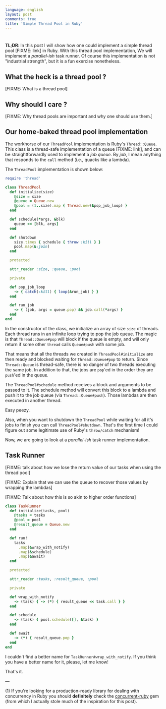 ```yaml
---
language: english
layout: post
comments: true
title: 'Simple Thread Pool in Ruby'
---
```


# <p hidden>simple-thread-pool-in-ruby<p hidden>

**TL;DR**: In this post I will show how one could implement a simple thread pool
[FIXME: link] in Ruby. With this thread pool implementation, We will implement
a *parallel-ish* task runner. Of course this implementation is not "industrial
strength", but it is a fun exercise nonetheless.

<span class="underline"><p hidden>excerpt-separator<p hidden></span>

## What the heck is a thread pool ?

[FIXME: What is a thread pool]

## Why should I care ?

[FIXME: Why thread pools are important and why one should use them.]

## Our home-baked thread pool implementation

The workhorse of our `ThreadPool` implementation is Ruby's `Thread::Queue`.
This class is a thread-safe implementation of a queue [FIXME: link], and can
be straightforwardly used to implement a *job queue*. By *job*, I mean
anything that responds to the `call` method (i.e., quacks like a lambda).

The `ThreadPool` implementation is shown below:

```ruby
require 'thread'

class ThreadPool
  def initialize(size)
    @size = size
    @queue = Queue.new
    @pool = (1..size).map { Thread.new(&pop_job_loop) }
  end

  def schedule(*args, &blk)
    queue << [blk, args]
  end

  def shutdown
    size.times { schedule { throw :kill } }
    pool.map(&:join)
  end

  protected

  attr_reader :size, :queue, :pool

  private

  def pop_job_loop
    -> { catch(:kill) { loop(&run_job) } }
  end

  def run_job
    -> { (job, args = queue.pop) && job.call(*args) }
  end
end
```

In the constructor of the class, we initialize an array of size `size` of
threads. Each thread runs in an infinite loop trying to pop the job queue.
The magic is that `Thread::Queue#pop` will block if the queue is empty, and
will only return if some other `thread` calls `Queue#push` with some job.

That means that all the threads we created in `ThreadPool#initialize` are
then ready and blocked waiting for `Thread::Queue#pop` to return. Since
`Thread::Queue` is thread-safe, there is no danger of two threads executing
the same job. In addition to that, the jobs are `pop`'ed in the order they
are `push`'ed in the queue.

The `ThreadPool#schedule` method receives a block and arguments to be passed
to it. The schedule method will convert this block to a lambda and push it to
the job queue (via `Thread::Queue#push`). Those lambdas are then executed in
another thread.

Easy peezy.

Also, when you want to shutdown the `ThreadPool` while waiting for all it's
jobs to finish you can call `ThreadPool#shutdown`. That's the first time I
could figure out some legitimate use of Ruby's `throw/catch` mechanism!

Now, we are going to look at a *parallel-ish* task runner implementation.

## Task Runner

[FIXME: talk about how we lose the return value of our tasks when using the
thread pool]

[FIXME: Explain that we can use the queue to recover those values by wrapping
the lambdas]

[FIXME: Talk about how this is so akin to higher order functions]

```ruby
class TaskRunner
  def initialize(tasks, pool)
    @tasks = tasks
    @pool = pool
    @result_queue = Queue.new
  end

  def run!
    tasks
      .map(&wrap_with_notify)
      .map(&schedule)
      .map(&await)
  end

  protected

  attr_reader :tasks, :result_queue, :pool

  private

  def wrap_with_notify
    -> (task) { -> (*) { result_queue << task.call } }
  end

  def schedule
    -> (task) { pool.schedule([], &task) }
  end

  def await
    -> (*) { result_queue.pop }
  end
end
```

I couldn't find a better name for `TaskRunner#wrap_with_notify`. If you think
you have a better name for it, please, let me know!

That's it.

&#x2014;

(1) If you're looking for a production-ready library for dealing with
concurrency in Ruby you should **definitely** check the [concurrent-ruby](https://github.com/ruby-concurrency/concurrent-ruby) gem
(from which I actually stole much of the inspiration for this post).
